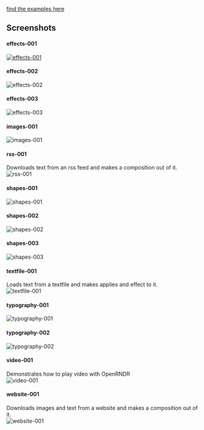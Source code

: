 
[find the examples here](https://github.com/openrndr/workshop-generative-posters/tree/master/examples/src/main/kotlin)

## Screenshots

#### effects-001

[![effects-001](./images/effects-001.png)](./src/main/kotlin/effects-001/)

#### effects-002

![effects-002](./images/effects-002.png)

#### effects-003

![effects-003](./images/effects-003.png)

#### images-001

![images-001](./images/images-001.png)

#### rss-001
Downloads text from an rss feed and makes a composition out of it.<br>
![rss-001](./images/rss-001.png)

#### shapes-001

![shapes-001](./images/shapes-001.png)

#### shapes-002

![shapes-002](./images/shapes-002.png)

#### shapes-003

![shapes-003](./images/shapes-003.png)

#### textfile-001
Loads text from a textfile and makes applies and effect to it.<br>
![textfile-001](./images/textfile-001.png)

#### typography-001

![typography-001](./images/typography-001.png)

#### typography-002

![typography-002](./images/typography-002.png)

#### video-001
Demonstrates how to play video with OpenRNDR<br>
![video-001](./images/video-001.png)

#### website-001
Downloads images and text from a website and makes a composition out of it.<br>
![website-001](./images/website-001.png)
